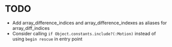 # TODO

- Add array_difference_indices and array_difference_indexes as aliases for array_diff_indices
- Consider calling `if Object.constants.include?(:Motion)` instead of using `begin rescue` in entry point
